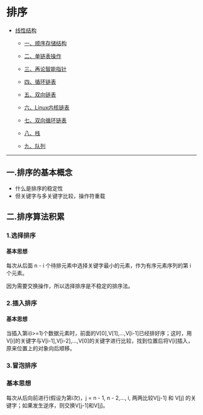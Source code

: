 # 排序

<!-- GFM-TOC -->

* [线性结构](#C++工具准备)

  * [一、顺序存储结构](#一顺序存储结构)

  * [二、单链表操作](#二单链表操作)

  * [三、再论智能指针](#三再论智能指针)

  * [四、循环链表]()

  * [五、双向链表]()

  * [六、Linux内核链表]()

  * [七、双向循环链表]()

  * [八、栈]()

  * [九、队列]()

    <!-- GFM-TOC -->

---

## 一.排序的基本概念

+ 什么是排序的稳定性
+ 但关键字与多关键字比较，操作符重载



## 二.排序算法积累

### 1.选择排序

#### 基本思想

每次从后面 n - i 个待排元素中选择关键字最小的元素，作为有序元素序列的第 i 个元素。 

因为需要交换操作，所以选择排序是不稳定的排序法。



### 2.插入排序

#### 基本思想

当插入第i(i>=1)个数据元素时，前面的V[0],V[1],...,V[i-1]已经排好序；这时，用V[i]的关键字与V[i-1],V[i-2],...,V[0]的关键字进行比较，找到位置后将V[i]插入，原来位置上的对象向后顺移。



### 3.冒泡排序

### 基本思想

每次从后向前进行(假设为第i次)，j = n - 1, n - 2,..., i, 两两比较V[j-1] 和 V[j] 的关键字；如果发生逆序，则交换V[j-1]和V[j]。





